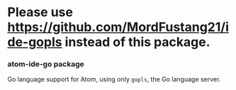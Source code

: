 # Please use https://github.com/MordFustang21/ide-gopls instead of this package.

### atom-ide-go package

Go language support for Atom, using only `gopls`, the Go language server.
